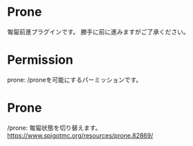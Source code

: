 # Prone

匍匐前進プラグインです。
勝手に前に進みますがご了承ください。

# Permission
prone: /proneを可能にするパーミッションです。

# Prone
/prone: 匍匐状態を切り替えます。
https://www.spigotmc.org/resources/prone.82869/
